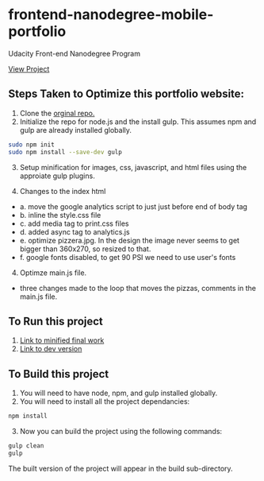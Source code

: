# frontend-nanodegree-mobile-portfolio
Udacity Front-end Nanodegree Program

[View Project](https://github.com/CraigAndrew/frontend-nanodegree-mobile-portfolio/views/pizza.html)

## Steps Taken to Optimize this portfolio website:

1. Clone the [orginal repo.](https://github.com/CraigAndrew/frontend-nanodegree-mobile-portfolio)
2. Initialize the repo for node.js and the install gulp. This assumes npm and gulp are already installed globally.

  ```bash
  sudo npm init
  sudo npm install --save-dev gulp
  ```
3. Setup minification for images, css, javascript, and html files using the approiate gulp plugins.

4. Changes to the index html
  - a. move the google analytics script to just just before end of body tag
  - b. inline the style.css file
  - c. add media tag to print.css files
  - d. added async tag to analytics.js
  - e. optimize pizzera.jpg.  In the design the image never seems to get bigger
  than 360x270, so resized to that.
  - f. google fonts disabled, to get 90 PSI we need to use user's fonts


4. Optimze main.js file.
  - three changes made to the loop that moves the pizzas, comments in the main.js file.
  
## To Run this project

1. [Link to minified final work](https://github.com/CraigAndrew/frontend-nanodegree-mobile-portfolio/build/)
2. [Link to dev version](https://github.com/CraigAndrew/frontend-nanodegree-mobile-portfolio/)

## To Build this project
1. You will need to have node, npm, and gulp installed globally.
2. You will need to install all the project dependancies:
```bash
npm install
````
3. Now you can build the project using the following commands:
```bash
gulp clean
gulp
```

The built version of the project will appear in the build sub-directory.
